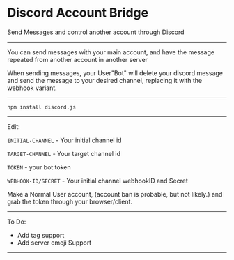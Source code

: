 # Discord Account Bridge
Send Messages and control another account through Discord

---

You can send messages with your main account, and have the message repeated from another account in another server 

When sending messages, your User"Bot" will delete your discord message and send the message to your desired channel, replacing it with the webhook variant.

---

`npm install discord.js`

---

Edit:

`INITIAL-CHANNEL` - Your initial channel id

`TARGET-CHANNEL` - Your target channel id

`TOKEN` - your bot token

`WEBHOOK-ID/SECRET` - Your initial channel webhookID and Secret

Make a Normal User account, (account ban is probable, but not likely.) and grab the token through your browser/client.

---

To Do:
* Add tag support
* Add server emoji Support

---
